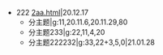 - 222 [2aa.html](./2aa.html)|20.12.17
	- 分主题|g:11,20.11.6,20.11.29,80
	- 分主题233|g:22,11,4,20
	- 分主题222232|g:33,22+3,5,0|21.01.28